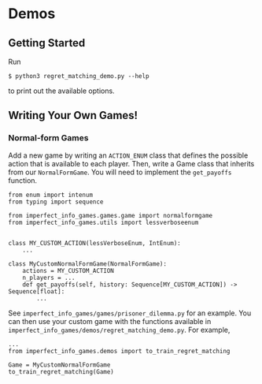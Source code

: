 # Demos

## Getting Started
Run
```
$ python3 regret_matching_demo.py --help
```
to print out the available options.


## Writing Your Own Games!

### Normal-form Games
Add a new game by writing an `ACTION_ENUM` class that defines the possible action that is 
available to each player. Then, write a Game class that inherits from our `NormalFormGame`. You will
need to implement the `get_payoffs` function.
```
from enum import intenum
from typing import sequence

from imperfect_info_games.games.game import normalformgame
from imperfect_info_games.utils import lessverboseenum


class MY_CUSTOM_ACTION(lessVerboseEnum, IntEnum):
    ...

class MyCustomNormalFormGame(NormalFormGame):
    actions = MY_CUSTOM_ACTION 
    n_players = ...
    def get_payoffs(self, history: Sequence[MY_CUSTOM_ACTION]) -> Sequence[float]:
        ...
```
See `imperfect_info_games/games/prisoner_dilemma.py` for an example. You can then use your custom
game with the functions available in `imperfect_info_games/demos/regret_matching_demo.py`. For example,
```
...
from imperfect_info_games.demos import to_train_regret_matching

Game = MyCustomNormalFormGame
to_train_regret_matching(Game)
```
